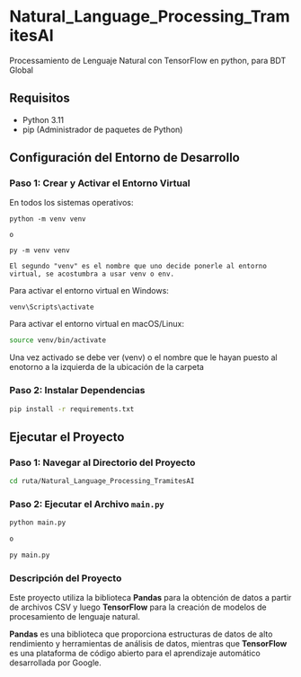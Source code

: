 # Natural_Language_Processing_TramitesAI
 Processamiento de Lenguaje Natural con TensorFlow en python, para BDT Global

## Requisitos

- Python 3.11
- pip (Administrador de paquetes de Python)

## Configuración del Entorno de Desarrollo

### Paso 1: Crear y Activar el Entorno Virtual

En todos los sistemas operativos:

``` command prompt
python -m venv venv

o

py -m venv venv

El segundo "venv" es el nombre que uno decide ponerle al entorno virtual, se acostumbra a usar venv o env.
```

Para activar el entorno virtual en Windows:

``` command propmt
venv\Scripts\activate
```

Para activar el entorno virtual en macOS/Linux:

```bash
source venv/bin/activate
```
Una vez activado se debe ver (venv) o el nombre que le hayan puesto al enotorno a la izquierda de la ubicación de la carpeta
### Paso 2: Instalar Dependencias

```bash
pip install -r requirements.txt
```

## Ejecutar el Proyecto

### Paso 1: Navegar al Directorio del Proyecto

```bash
cd ruta/Natural_Language_Processing_TramitesAI
```

### Paso 2: Ejecutar el Archivo `main.py`

```bash
python main.py 

o

py main.py
```

### Descripción del Proyecto

Este proyecto utiliza la biblioteca **Pandas** para la obtención de datos a partir de archivos CSV y luego **TensorFlow** para la creación de modelos de procesamiento de lenguaje natural. 

**Pandas** es una biblioteca que proporciona estructuras de datos de alto rendimiento y herramientas de análisis de datos, mientras que **TensorFlow** es una plataforma de código abierto para el aprendizaje automático desarrollada por Google.

